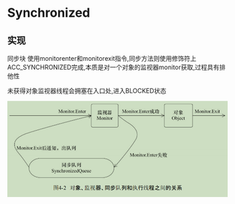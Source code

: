 # Synchronized

## 实现

同步块 使用monitorenter和monitorexit指令,同步方法则使用修饰符上ACC_SYNCHRONIZED完成,本质是对一个对象的监视器monitor获取,过程具有排他性

未获得对象监视器线程会拥塞在入口处,进入BLOCKED状态

![对象,监视器,同步队列和执行线程之间关系](../pic/并发/synchronized_1.png)